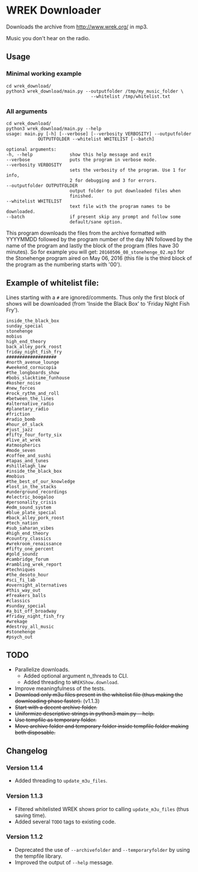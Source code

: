 # WREK Downloader

Downloads the archive from http://www.wrek.org/ in mp3.

Music you don't hear on the radio.

## Usage

### Minimal working example

    cd wrek_download/
    python3 wrek_download/main.py --outputfolder /tmp/my_music_folder \
                                    --whitelist /tmp/whitelist.txt

### All arguments

    cd wrek_download/
    python3 wrek_download/main.py --help
    usage: main.py [-h] [--verbose] [--verbosity VERBOSITY] --outputfolder
                OUTPUTFOLDER --whitelist WHITELIST [--batch]

    optional arguments:
    -h, --help              show this help message and exit
    --verbose               puts the program in verbose mode.
    --verbosity VERBOSITY
                            sets the verbosity of the program. Use 1 for info,
                            2 for debugging and 3 for errors.
    --outputfolder OUTPUTFOLDER
                            output folder to put downloaded files when
                            finished.
    --whitelist WHITELIST
                            text file with the program names to be downloaded.
    --batch                 if present skip any prompt and follow some
                            default/sane option.


This program downloads the files from the archive formatted with YYYYMMDD
followed by the program number of the day NN followed by the name of the
program and lastly the block of the program (files have 30 minutes). So for
example you will get: `20160506_08_stonehenge_02.mp3` for the Stonehenge
program aired on May 06, 2016 (this file is the third block of the program as
the numbering starts with '00').

## Example of whitelist file:

Lines starting with a `#` are ignored/comments. Thus only the first block of
shows will be downloaded (from 'Inside the Black Box' to 'Friday Night Fish
Fry').

    inside_the_black_box
    sunday_special
    stonehenge
    mobius
    high_end_theory
    back_alley_pork_roost
    friday_night_fish_fry
    ###################
    #north_avenue_lounge
    #weekend_cornucopia
    #the_longboards_show
    #bobs_slacktime_funhouse
    #kosher_noise
    #new_forces
    #rock_rythm_and_roll
    #between_the_lines
    #alternative_radio
    #planetary_radio
    #friction
    #radio_bomb
    #hour_of_slack
    #just_jazz
    #fifty_four_forty_six
    #live_at_wrek
    #atmospherics
    #mode_seven
    #coffee_and_sushi
    #tapas_and_tunes
    #shillelagh_law
    #inside_the_black_box
    #mobius
    #the_best_of_our_knowledge
    #lost_in_the_stacks
    #underground_recordings
    #electric_boogaloo
    #personality_crisis
    #edm_sound_system
    #blue_plate_special
    #back_alley_pork_roost
    #tech_nation
    #sub_saharan_vibes
    #high_end_theory
    #country_classics
    #wrekroom_renaissance
    #fifty_one_percent
    #gold_soundz
    #cambridge_forum
    #rambling_wrek_report
    #techniques
    #the_desoto_hour
    #sci_fi_lab
    #overnight_alternatives
    #this_way_out
    #freakers_balls
    #classics
    #sunday_special
    #a_bit_off_broadway
    #friday_night_fish_fry
    #wrekage
    #destroy_all_music
    #stonehenge
    #psych_out

## TODO

- Parallelize downloads.
    - Added optional argument n_threads to CLI.
    - Added threading to `WREKShow.download`.
- Improve meaningfulness of the tests.
- ~~Download only m3u files present in the whitelist file (thus making the
  downloading phase faster).~~ (v1.1.3)
- ~~Start with a decent archive folder.~~
- ~~Uniformize descriptive strings in python3 main.py --help.~~
- ~~Use tempfile as temporary folder.~~
- ~~Move archive folder and temporary folder inside tempfile folder making both
  disposable.~~

## Changelog

### Version 1.1.4

- Added threading to `update_m3u_files`.

### Version 1.1.3

- Filtered whitelisted WREK shows prior to calling `update_m3u_files` (thus
  saving time).
- Added several `TODO` tags to existing code.

### Version 1.1.2

- Deprecated the use of `--archivefolder`  and `--temporaryfolder` by using the
  tempfile library.
- Improved the output of `--help` message.
